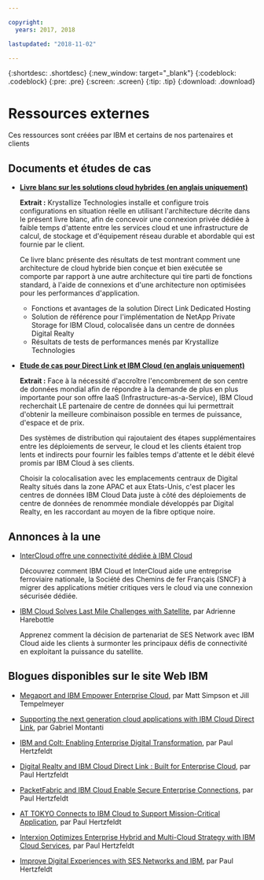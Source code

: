 ```yaml
---

copyright:
  years: 2017, 2018

lastupdated: "2018-11-02"

---
```


{:shortdesc: .shortdesc}
{:new_window: target="_blank"}
{:codeblock: .codeblock}
{:pre: .pre}
{:screen: .screen}
{:tip: .tip}
{:download: .download}

# Ressources externes

Ces ressources sont créées par IBM et certains de nos partenaires et clients

## Documents et études de cas

* [**Livre blanc sur les solutions cloud hybrides (en anglais uniquement)**](https://public.dhe.ibm.com/cloud/bluemix/network/direct-link/ibm-hybrid-cloud-whitepaper.pdf)

    **Extrait :** Krystallize Technologies installe et configure trois configurations en situation réelle en utilisant l'architecture décrite dans le présent livre blanc, afin de concevoir une connexion privée dédiée à faible temps d'attente entre les services cloud et une infrastructure de calcul, de stockage et d'équipement réseau durable et abordable qui est fournie par le client. 

    Ce livre blanc présente des résultats de test montrant comment une architecture de cloud hybride bien conçue et bien exécutée se comporte par rapport à une autre architecture qui tire parti de fonctions standard, à l'aide de connexions et d'une architecture non optimisées pour les performances d'application.

     * Fonctions et avantages de la solution Direct Link Dedicated Hosting 
     * Solution de référence pour l'implémentation de NetApp Private Storage for IBM Cloud, colocalisée dans un centre de données Digital Realty 
     * Résultats de tests de performances menés par Krystallize Technologies


* [**Etude de cas pour Direct Link et IBM Cloud (en anglais uniquement)**](https://public.dhe.ibm.com/cloud/bluemix/network/direct-link/ibm-cloud-case-study.pdf)

    **Extrait :** Face à la nécessité d'accroître l'encombrement de son centre de données mondial afin de répondre à la demande de plus en plus importante pour son offre IaaS (Infrastructure-as-a-Service), IBM Cloud recherchait LE partenaire de centre de données qui lui permettrait d'obtenir la meilleure combinaison possible en termes de puissance, d'espace et de prix.

    Des systèmes de distribution qui rajoutaient des étapes supplémentaires entre les déploiements de serveur, le cloud et les clients étaient trop lents et indirects pour fournir les faibles temps d'attente et le débit élevé promis par IBM Cloud à ses clients. 

    Choisir la colocalisation avec les emplacements centraux de Digital Realty situés dans la zone APAC et aux Etats-Unis, c'est placer les centres de données IBM Cloud Data juste à côté des déploiements de centre de données de renommée mondiale développés par Digital Realty, en les raccordant au moyen de la fibre optique noire.
    
## Annonces à la une

* [InterCloud offre une connectivité dédiée à IBM Cloud](https://info.intercloud.com/intercloud-offers-dedicated-connectivity-to-ibm-cloud)

    Découvrez comment IBM Cloud et InterCloud aide une entreprise ferroviaire nationale, la Société des Chemins de fer Français (SNCF) à migrer des applications métier critiques vers le cloud via une connexion sécurisée dédiée.
    
* [IBM Cloud Solves Last Mile Challenges with Satellite](https://www.satellitetoday.com/mobility/2018/10/25/ibm-cloud-solves-last-mile-challenges-with-satellite/), par Adrienne Harebottle

    Apprenez comment la décision de partenariat de SES Network avec IBM Cloud aide les clients à surmonter les principaux défis de connectivité en exploitant la puissance du satellite.

## Blogues disponibles sur le site Web IBM

* [Megaport and IBM Empower Enterprise Cloud](https://www.ibm.com/blogs/bluemix/2017/12/megaport-and-ibm-empower-enterprise-cloud/), par Matt Simpson et Jill Tempelmeyer

* [Supporting the next generation cloud applications with IBM Cloud Direct Link](https://www.ibm.com/blogs/cloud-computing/2018/06/26/next-generation-cloud-apps-ibm-cloud-direct-link/), par Gabriel Montanti

* [IBM and Colt: Enabling Enterprise Digital Transformation](https://www.ibm.com/blogs/bluemix/2018/06/ibm-colt-enterprise-digital-transformation/), par Paul Hertzfeldt

* [Digital Realty and IBM Cloud Direct Link : Built for Enterprise Cloud](https://www.ibm.com/blogs/bluemix/2018/07/digital-realty-ibm-cloud-direct-link-expand-network/), par Paul Hertzfeldt

* [PacketFabric and IBM Cloud Enable Secure Enterprise Connections](https://www.ibm.com/blogs/bluemix/2018/08/packetfabric-ibm-enable-secure-enterprise-connections/), par Paul Hertzfeldt

* [AT TOKYO Connects to IBM Cloud to Support Mission-Critical Application](https://www.ibm.com/blogs/bluemix/2018/08/tokyo-connects-ibm-cloud-support-mission-critical-applications/), par Paul Hertzfeldt

* [Interxion Optimizes Enterprise Hybrid and Multi-Cloud Strategy with IBM Cloud Services](https://www.ibm.com/blogs/bluemix/2018/09/interxion-enterprise-ibm-cloud-services/), par Paul Hertzfeldt

* [Improve Digital Experiences with SES Networks and IBM](https://www.ibm.com/blogs/bluemix/2018/10/improve-digital-experiences-with-ses-networks-and-ibm/), par Paul Hertzfeldt
